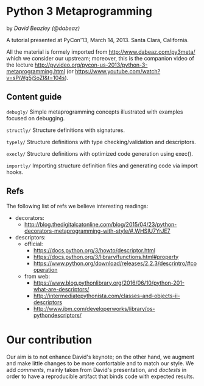 
# Python 3 Metaprogramming

by _David Beazley (@dabeaz)_

A tutorial presented at PyCon'13, March 14, 2013. Santa Clara, California.

All the material is formely imported from http://www.dabeaz.com/py3meta/ which
we consider our upstream; moreover, this is the companion video of the lecture
http://pyvideo.org/pycon-us-2013/python-3-metaprogramming.html (or
https://www.youtube.com/watch?v=sPiWg5jSoZI&t=104s).

## Content guide

`debugly/`
    Simple metaprogramming concepts illustrated with
    examples focused on debugging.

`structly/`
    Structure definitions with signatures.

`typely/`
    Structure definitions with type checking/validation
    and descriptors.

`execly/`
    Structure definitions with optimized code generation
    using exec().

`importly/`
    Importing structure definition files and generating
    code via import hooks.

## Refs

The following list of refs we believe interesting readings:

- decorators:
  - http://blog.thedigitalcatonline.com/blog/2015/04/23/python-decorators-metaprogramming-with-style/#.WHSIU7YrJE7
- descriptors:
  - official:
    - https://docs.python.org/3/howto/descriptor.html
    - https://docs.python.org/3/library/functions.html#property
    - https://www.python.org/download/releases/2.2.3/descrintro/#cooperation
  - from web:
    - https://www.blog.pythonlibrary.org/2016/06/10/python-201-what-are-descriptors/
    - http://intermediatepythonista.com/classes-and-objects-ii-descriptors
    - http://www.ibm.com/developerworks/library/os-pythondescriptors/

# Our contribution

Our aim is to not enhance David's keynote; on the other hand, we augment and
make little changes to be more confortable and to match our style. We add
*comments*, mainly taken from David's presentation, and *doctests* in order to
have a reproducible artifact that binds code with expected results.

